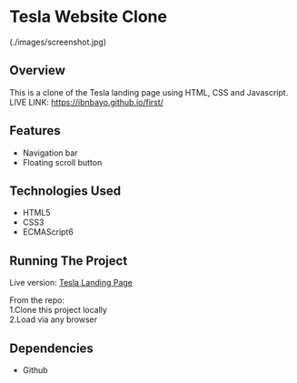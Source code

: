 # Tesla Website Clone
(./images/screenshot.jpg)

## Overview
This is a clone of the Tesla landing page using HTML, CSS and Javascript.
LIVE LINK: https://ibnbayo.github.io/first/


## Features
- Navigation bar
- Floating scroll button


## Technologies Used
- HTML5
- CSS3
- ECMAScript6


## Running The Project
Live version:
[Tesla Landing Page](https://ibnbayo.github.io/first/)

From the repo:<br/>
  1.Clone this project locally<br/>
  2.Load via any browser<br/>



## Dependencies
- Github


